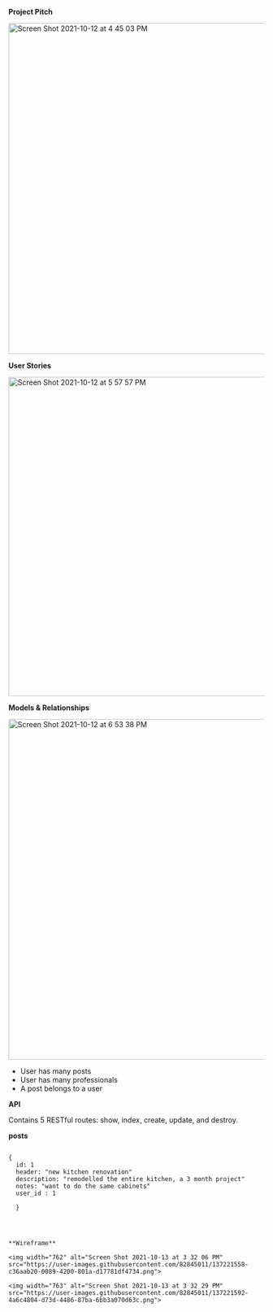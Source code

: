 **Project Pitch** 

<img width="651" alt="Screen Shot 2021-10-12 at 4 45 03 PM" src="https://user-images.githubusercontent.com/82845011/137220901-2ec17739-ae03-47cc-af86-709052d1ed10.png">

**User Stories**

<img width="628" alt="Screen Shot 2021-10-12 at 5 57 57 PM" src="https://user-images.githubusercontent.com/82845011/137221023-f5a0a9f9-df87-422a-85e6-ccaf17da5ad3.png">

**Models & Relationships**

<img width="670" alt="Screen Shot 2021-10-12 at 6 53 38 PM" src="https://user-images.githubusercontent.com/82845011/137221054-76a2a9ec-d67a-4f2c-9442-93fb8ba1ca86.png">

- User has many posts
- User has many professionals 
- A post belongs to a user 

**API**

Contains 5 RESTful routes: show, index, create, update, and destroy.

**posts**

``` 

{
  id: 1
  header: "new kitchen renovation"
  description: "remodelled the entire kitchen, a 3 month project"
  notes: "want to do the same cabinets"
  user_id : 1
  
  }




**Wireframe**

<img width="762" alt="Screen Shot 2021-10-13 at 3 32 06 PM" src="https://user-images.githubusercontent.com/82845011/137221558-c36aab20-0089-4200-801a-d17781df4734.png">

<img width="763" alt="Screen Shot 2021-10-13 at 3 32 29 PM" src="https://user-images.githubusercontent.com/82845011/137221592-4a6c4804-d73d-4486-87ba-6bb3a070d63c.png">

